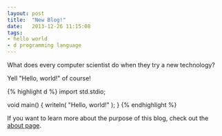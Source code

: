 ```yaml
---
layout: post
title:  "New Blog!"
date:   2013-12-26 11:15:08
tags:
- hello world
- d programming language
---
```


What does every computer scientist do when they try a new technology?

Yell "Hello, world!" of course!

{% highlight d %}
import std.stdio;

void main()
{
	writeln( "Hello, world!" );
}
{% endhighlight %}

If you want to learn more about the purpose of this blog, check out the [about page](/about/).
